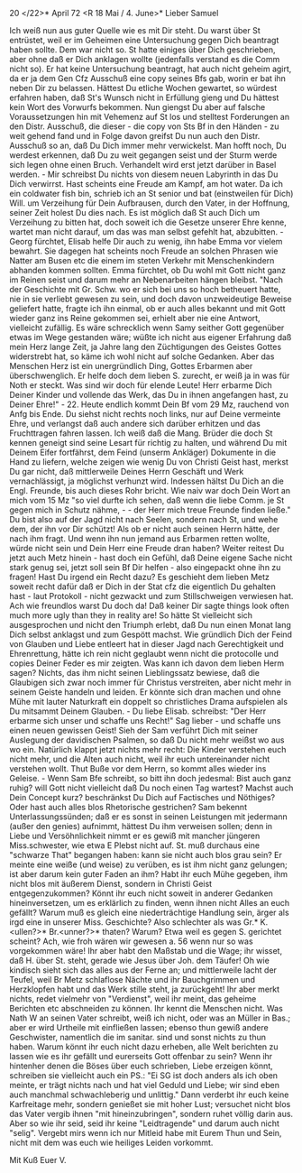  20 </22>* April 72
 <R 18 Mai / 4. June>*
Lieber Samuel

Ich weiß nun aus guter Quelle wie es mit Dir steht. Du warst über St entrüstet, weil er im Geheimen eine Untersuchung gegen Dich beantragt haben sollte. Dem war nicht so. St hatte einiges über Dich geschrieben, aber ohne daß er Dich anklagen wollte (jedenfalls verstand es die Comm nicht so). Er hat keine Untersuchung beantragt, hat auch nicht geheim agirt, da er ja dem Gen Cfz Ausschuß eine copy seines Bfs gab, worin er bat ihn neben Dir zu belassen. Hättest Du etliche Wochen gewartet, so würdest erfahren haben, daß St's Wunsch nicht in Erfüllung gieng und Du hättest kein Wort des Vorwurfs bekommen. Nun giengst Du aber auf falsche Voraussetzungen hin mit Vehemenz auf St los und stelltest Forderungen an den Distr. Ausschuß, die dieser - die copy von Sts Bf in den Händen - zu weit gehend fand und in Folge davon greifst Du nun auch den Distr. Ausschuß so an, daß Du Dich immer mehr verwickelst. Man hofft noch, Du werdest erkennen, daß Du zu weit gegangen seist und der Sturm werde sich legen ohne einen Bruch. Verhandelt wird erst jetzt darüber in Basel werden. - Mir schreibst Du nichts von diesem neuen Labyrinth in das Du Dich verwirrst. Hast scheints eine Freude am Kampf, am hot water. Da ich ein coldwater fish bin, schrieb ich an St senior und bat (einstweilen für Dich) Will. um Verzeihung für Dein Aufbrausen, durch den Vater, in der Hoffnung, seiner Zeit holest Du dies nach. Es ist möglich daß St auch Dich um Verzeihung zu bitten hat, doch soweit ich die Gesetze unserer Ehre kenne, wartet man nicht darauf, um das was man selbst gefehlt hat, abzubitten. - Georg fürchtet, Elisab helfe Dir auch zu wenig, ihn habe Emma vor vielem bewahrt. Sie dagegen hat scheints noch Freude an solchen Phrasen wie Natter am Busen etc die einem im steten Verkehr mit Menschenkindern abhanden kommen sollten. Emma fürchtet, ob Du wohl mit Gott nicht ganz im Reinen seist und darum mehr an Nebenarbeiten hängen bleibst. "Nach der Geschichte mit Gr. Schw. wo er sich bei uns so hoch betheuert hatte, nie in sie verliebt gewesen zu sein, und doch davon unzweideutige Beweise geliefert hatte, fragte ich ihn einmal, ob er auch alles bekannt und mit Gott wieder ganz ins Reine gekommen sei, erhielt aber nie eine Antwort, vielleicht zufällig. Es wäre schrecklich wenn Samy seither Gott gegenüber etwas im Wege gestanden wäre; wüßte ich nicht aus eigener Erfahrung daß mein Herz lange Zeit, ja Jahre lang den Züchtigungen des Geistes Gottes widerstrebt hat, so käme ich wohl nicht auf solche Gedanken. Aber das Menschen Herz ist ein unergründlich Ding, Gottes Erbarmen aber überschwenglich. Er helfe doch dem lieben S. zurecht, er weiß ja in was für Noth er steckt. Was sind wir doch für elende Leute! Herr erbarme Dich Deiner Kinder und vollende das Werk, das Du in ihnen angefangen hast, zu Deiner Ehre!" - 22. Heute endlich kommt Dein Bf vom 29 Mz, rauchend von Anfg bis Ende. Du siehst nicht rechts noch links, nur auf Deine vermeinte Ehre, und verlangst daß auch andere sich darüber erhitzen und das Fruchttragen fahren lassen. Ich weiß daß die Mang. Brüder die doch St kennen geneigt sind seine Lesart für richtig zu halten, und während Du mit Deinem Eifer fortfährst, dem Feind (unserm Ankläger) Dokumente in die Hand zu liefern, welche zeigen wie wenig Du von Christi Geist hast, merkst Du gar nicht, daß mittlerweile Deines Herrn Geschäft und Werk vernachlässigt, ja möglichst verhunzt wird. Indessen hältst Du Dich an die Engl. Freunde, bis auch dieses Rohr bricht. Wie naiv war doch Dein Wort an mich vom 15 Mz "so viel durfte ich sehen, daß wenn die liebe Comm. je St gegen mich in Schutz nähme, - - der Herr mich treue Freunde finden ließe." Du bist also auf der Jagd nicht nach Seelen, sondern nach St, und wehe dem, der ihn vor Dir schützt! Als ob er nicht auch seinen Herrn hätte, der nach ihm fragt. Und wenn ihn nun jemand aus Erbarmen retten wollte, würde nicht sein und Dein Herr eine Freude dran haben? Weiter reitest Du jetzt auch Metz hinein - hast doch ein Gefühl, daß Deine eigene Sache nicht stark genug sei, jetzt soll sein Bf Dir helfen - also eingepackt ohne ihn zu fragen! Hast Du irgend ein Recht dazu? Es geschieht dem lieben Metz soweit recht dafür daß er Dich in der Stat cfz die eigentlich Du gehalten hast - laut Protokoll - nicht gezwackt und zum Stillschweigen verwiesen hat. Ach wie freundlos warst Du doch da! Daß keiner Dir sagte things look often much more ugly than they in reality are! So hätte St vielleicht sich ausgesprochen und nicht den Triumph erlebt, daß Du nun einen Monat lang Dich selbst anklagst und zum Gespött machst. Wie gründlich Dich der Feind von Glauben und Liebe entleert hat in dieser Jagd nach Gerechtigkeit und Ehrenrettung, hätte ich rein nicht geglaubt wenn nicht die protocolle und copies Deiner Feder es mir zeigten. Was kann ich davon dem lieben Herm sagen? Nichts, das ihm nicht seinen Lieblingssatz bewiese, daß die Glaubigen sich zwar noch immer für Christus verstreiten, aber nicht mehr in seinem Geiste handeln und leiden. Er könnte sich dran machen und ohne Mühe mit lauter Naturkraft ein doppelt so christliches Drama aufspielen als Du mitsammt Deinem Glauben. - Du liebe Elisab. schreibst: "Der Herr erbarme sich unser und schaffe uns Recht!" Sag lieber - und schaffe uns einen neuen gewissen Geist! Sieh der Sam verführt Dich mit seiner Auslegung der davidischen Psalmen, so daß Du nicht mehr weißst wo aus wo ein. Natürlich klappt jetzt nichts mehr recht: Die Kinder verstehen euch nicht mehr, und die Alten auch nicht, weil ihr euch untereinander nicht verstehen wollt. Thut Buße vor dem Herrn, so kommt alles wieder ins Geleise. - Wenn Sam Bfe schreibt, so bitt ihn doch jedesmal: Bist auch ganz ruhig? will Gott nicht vielleicht daß Du noch einen Tag wartest? Machst auch Dein Concept kurz? beschränkst Du Dich auf Factisches und Nöthiges? Oder hast auch alles blos Rhetorische gestrichen? Sam bekennt Unterlassungssünden; daß er es sonst in seinen Leistungen mit jedermann (außer den genies) aufnimmt, hättest Du ihm verweisen sollen; denn in Liebe und Versöhnlichkeit nimmt er es gewiß mit mancher jüngeren Miss.schwester, wie etwa E Plebst nicht auf. St. muß durchaus eine "schwarze That" begangen haben: kann sie nicht auch blos grau sein? Er meinte eine weiße (und weise) zu verüben, es ist ihm nicht ganz gelungen; ist aber darum kein guter Faden an ihm? Habt ihr euch Mühe gegeben, ihm nicht blos mit äußerem Dienst, sondern in Christi Geist entgegenzukommen? Könnt ihr euch nicht soweit in anderer Gedanken hineinversetzen, um es erklärlich zu finden, wenn ihnen nicht Alles an euch gefällt? Warum muß es gleich eine niederträchtige Handlung sein, ärger als irgd eine in unserer Miss. Geschichte? Also schlechter als was Gr.<einer>* K.<ullen?>* Br.<unner?>* thaten? Warum? Etwa weil es gegen S. gerichtet scheint? Ach, wie froh wären wir gewesen a. 56 wenn nur so was vorgekommen wäre! Ihr aber habt den Maßstab und die Wage; ihr wisset, daß H. über St. steht, gerade wie Jesus über Joh. dem Täufer! Oh wie kindisch sieht sich das alles aus der Ferne an; und mittlerweile lacht der Teufel, weil Br Metz schlaflose Nächte und ihr Bauchgrimmen und Herzklopfen habt und das Werk stille steht, ja zurückgeht! Ihr aber merkt nichts, redet vielmehr von "Verdienst", weil ihr meint, das geheime Berichten etc abschneiden zu können. Ihr kennt die Menschen nicht. Was Nath W an seinen Vater schreibt, weiß ich nicht, oder was an Müller in Bas.; aber er wird Urtheile mit einfließen lassen; ebenso thun gewiß andere Geschwister, namentlich die im sanitar. sind und sonst nichts zu thun haben. Warum könnt ihr euch nicht dazu erheben, alle Welt berichten zu lassen wie es ihr gefällt und eurerseits Gott offenbar zu sein? Wenn ihr hintenher denen die Böses über euch schrieben, Liebe erzeigen könnt, schreiben sie vielleicht auch ein PS.: "Ei SG ist doch anders als ich oben meinte, er trägt nichts nach und hat viel Geduld und Liebe; wir sind eben auch manchmal schwachleberig und unlittig." Dann verderbt ihr euch keine Karfreitage mehr, sondern genießet sie mit hoher Lust; versuchet nicht blos das Vater vergib ihnen "mit hineinzubringen", sondern ruhet völlig darin aus. Aber so wie ihr seid, seid ihr keine "Leidtragende" und darum auch nicht "selig". Vergebt mirs wenn ich nur Mitleid habe mit Eurem Thun und Sein, nicht mit dem was euch wie heiliges Leiden vorkommt.

 Mit Kuß Euer V.
